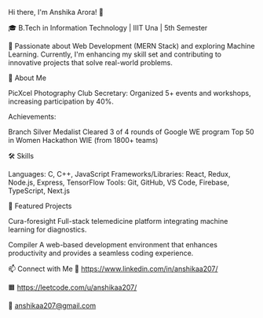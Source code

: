Hi there, I'm Anshika Arora! 👋

🎓 B.Tech in Information Technology | IIIT Una | 5th Semester

🌟 Passionate about Web Development (MERN Stack) and exploring Machine Learning. Currently, I'm enhancing my skill set and contributing to innovative projects that solve real-world problems.

🌱 About Me

PicXcel Photography Club Secretary: Organized 5+ events and workshops, increasing participation by 40%.

Achievements:

Branch Silver Medalist
Cleared 3 of 4 rounds of Google WE program
Top 50 in Women Hackathon WIE (from 1800+ teams)

🛠️ Skills

Languages: C, C++, JavaScript
Frameworks/Libraries: React, Redux, Node.js, Express, TensorFlow
Tools: Git, GitHub, VS Code, Firebase, TypeScript, Next.js

🚀 Featured Projects

Cura-foresight
Full-stack telemedicine platform integrating machine learning for diagnostics.

Compiler
A web-based development environment that enhances productivity and provides a seamless coding experience.

📫 Connect with Me
🔗 https://www.linkedin.com/in/anshikaa207/

🟧 https://leetcode.com/u/anshikaa207/

📧 anshikaa207@gmail.com
